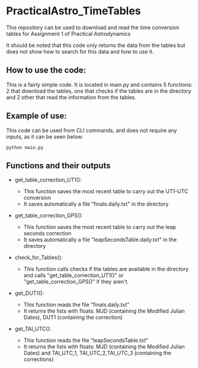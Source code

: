 # PracticalAstro_TimeTables
This repository can be used to download and read the time conversion tables for Assignment 1 of Practical Astrodynamics

It should be noted that this code only returns the data from the tables but does not show how to search for this data and how to use it.


## How to use the code:
This is a fairly simple code. 
It is located in main.py and contains 5 functions: 2 that download the tables, one that checks if the tables are in the directory and 2 other that read the information from the tables.

## Example of use:

This code can be used from CLI commands, and does not require any inputs, as it can be seen below:

```
python main.py
```

## Functions and their outputs

- get_table_correction_UT1(): 
    - This function saves the most recent table to carry out the UT1-UTC conversion
    - It saves automatically a file "finals.daily.txt" in the directory

- get_table_correction_GPS(): 
    - This function saves the most recent table to carry out the leap seconds correction
    - It saves automatically a file "leapSecondsTable.daily.txt" in the directory

- check_for_Tables(): 
    - This function calls checks if the tables are available in the directory and calls "get_table_correction_UT1()" or "get_table_correction_GPS()" if they aren't.

- get_DUT1(): 
    - This function reads the file "finals.daily.txt"
    - It returns the lists with floats: MJD (containing the Modified Julian Dates), DUT1 (containing the correction)

- get_TAI_UTC(): 
    - This function reads the file "leapSecondsTable.txt"
    - It returns the lists with floats: MJD (containing the Modified Julian Dates) and TAI_UTC_1, TAI_UTC_2,TAI_UTC_3 (containing the corrections)



